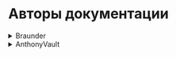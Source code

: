 # Авторы документации

<details>

<summary>Braunder</summary>

* Discord: braunder

</details>

<details>

<summary>AnthonyVault</summary>

* Discord: anthonyvault

</details>
